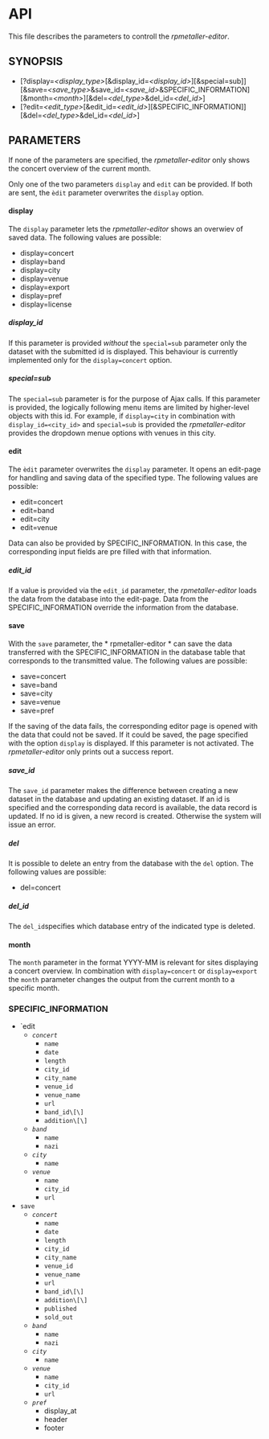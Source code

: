 # API
This file describes the parameters to controll the *rpmetaller-editor*.
## SYNOPSIS
* \[\?display=*\<display_type\>*\[&display_id=*\<display_id\>*\]\[&special=sub\]\]
  \[&save=*\<save_type\>*&save_id=*\<save_id\>*&SPECIFIC_INFORMATION\]\[\&month=*\<month\>*\]\[\&del=*\<del_type\>*&del_id=*\<del_id\>*\]
* \[?edit=*<edit_type>*\[&edit_id=*<edit_id>*]\[&SPECIFIC_INFORMATION\]\]\[\&del=*\<del_type\>*&del_id=*\<del_id\>*\]
## PARAMETERS
If none of the parameters are specified, the *rpmetaller-editor* only shows the concert overview of the current month.

Only one of the two parameters `display` and `edit` can be provided. If both are sent, the `èdit` parameter overwrites the `display` option.
#### display
The `display` parameter lets the *rpmetaller-editor* shows an overwiev of saved data. The following values are possible:
* display=concert
* display=band
* display=city
* display=venue
* display=export
* display=pref
* display=license
##### display_id
If this parameter is provided *without* the `special=sub` parameter only the dataset with the submitted id is displayed. This behaviour is currently implemented only for the `display=concert` option. 
##### special=sub
The `special=sub` parameter is for the purpose of Ajax calls. If this parameter is provided, the logically following menu items are limited by higher-level objects with this id. For example, if `display=city` in combination with `display_id=<city_id>` and `special=sub` is provided the *rpmetaller-editor* provides the dropdown menue options with venues in this city.
#### edit
The `èdit` parameter overwrites the `display` parameter. It opens an edit-page for handling and saving data of the specified type. The following values are possible:
* edit=concert
* edit=band
* edit=city
* edit=venue

Data can also be provided by SPECIFIC_INFORMATION. In this case, the corresponding input fields are pre filled with that information.
##### edit_id
If a value is provided via the `edit_id` parameter, the *rpmetaller-editor* loads the data from the database into the edit-page. Data from the SPECIFIC_INFORMATION override the information from the database.
#### save
With the `save` parameter, the * rpmetaller-editor * can save the data transferred with the SPECIFIC_INFORMATION in the database table that corresponds to the transmitted value. The following values are possible:
* save=concert
* save=band
* save=city
* save=venue
* save=pref

If the saving of the data fails, the corresponding editor page is opened with the data that could not be saved. If it could be saved, the page specified with the option `display` is displayed. If this parameter is not activated. The *rpmetaller-editor* only prints out a success report.
##### save_id
The `save_id` parameter makes the difference between creating a new dataset in the database and updating an existing dataset. If an id is specified and the corresponding data record is available, the data record is updated. If no id is given, a new record is created. Otherwise the system will issue an error.
##### del
It is possible to delete an entry from the database with the `del` option. The following values are possible:
* del=concert
##### del_id
The `del_id`specifies which database entry of the indicated type is deleted.
#### month
The `month` parameter in the format YYYY-MM is relevant for sites displaying a concert overview. In combination with `display=concert` or `display=export` the `month` parameter changes the output from the current month to a specific month.
### SPECIFIC_INFORMATION
* `edit
  * *`concert`*
    * `name`
    * `date`
    * `length`
    * `city_id`
    * `city_name`
    * `venue_id`
    * `venue_name`
    * `url`
    * `band_id\[\]`
    * `addition\[\]`
  * *`band`*
    * `name`
    * `nazi`
  * *`city`*
    * `name`
  * *`venue`*
    * `name`
    * `city_id`
    * `url`
* `save`
  * *`concert`*
    * `name`
    * `date`
    * `length`
    * `city_id`
    * `city_name`
    * `venue_id`
    * `venue_name`
    * `url`
    * `band_id\[\]`
    * `addition\[\]`
    * `published`
    * `sold_out`
  * *`band`*
    * `name`
    * `nazi`
  * *`city`*
    * `name`
  * *`venue`*
    * `name`
    * `city_id`
    * `url`
  * *`pref`*
    * display_at
    * header
    * footer
